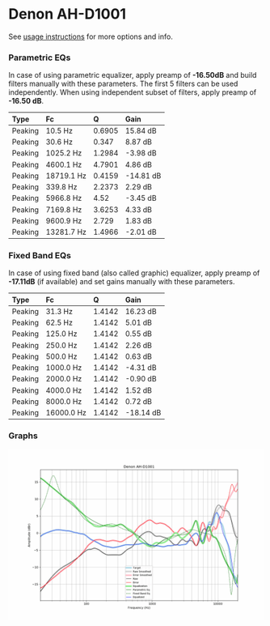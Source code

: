 # Denon AH-D1001
See [usage instructions](https://github.com/jaakkopasanen/AutoEq#usage) for more options and info.

### Parametric EQs
In case of using parametric equalizer, apply preamp of **-16.50dB** and build filters manually
with these parameters. The first 5 filters can be used independently.
When using independent subset of filters, apply preamp of **-16.50 dB**.

| Type    | Fc         |      Q | Gain      |
|:--------|:-----------|:-------|:----------|
| Peaking | 10.5 Hz    | 0.6905 | 15.84 dB  |
| Peaking | 30.6 Hz    | 0.347  | 8.87 dB   |
| Peaking | 1025.2 Hz  | 1.2984 | -3.98 dB  |
| Peaking | 4600.1 Hz  | 4.7901 | 4.86 dB   |
| Peaking | 18719.1 Hz | 0.4159 | -14.81 dB |
| Peaking | 339.8 Hz   | 2.2373 | 2.29 dB   |
| Peaking | 5966.8 Hz  | 4.52   | -3.45 dB  |
| Peaking | 7169.8 Hz  | 3.6253 | 4.33 dB   |
| Peaking | 9600.9 Hz  | 2.729  | 1.83 dB   |
| Peaking | 13281.7 Hz | 1.4966 | -2.01 dB  |

### Fixed Band EQs
In case of using fixed band (also called graphic) equalizer, apply preamp of **-17.11dB**
(if available) and set gains manually with these parameters.

| Type    | Fc         |      Q | Gain      |
|:--------|:-----------|:-------|:----------|
| Peaking | 31.3 Hz    | 1.4142 | 16.23 dB  |
| Peaking | 62.5 Hz    | 1.4142 | 5.01 dB   |
| Peaking | 125.0 Hz   | 1.4142 | 0.55 dB   |
| Peaking | 250.0 Hz   | 1.4142 | 2.26 dB   |
| Peaking | 500.0 Hz   | 1.4142 | 0.63 dB   |
| Peaking | 1000.0 Hz  | 1.4142 | -4.31 dB  |
| Peaking | 2000.0 Hz  | 1.4142 | -0.90 dB  |
| Peaking | 4000.0 Hz  | 1.4142 | 1.52 dB   |
| Peaking | 8000.0 Hz  | 1.4142 | 0.72 dB   |
| Peaking | 16000.0 Hz | 1.4142 | -18.14 dB |

### Graphs
![](./Denon%20AH-D1001.png)